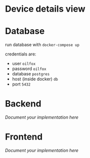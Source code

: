 # Device details view

# Database
run database with `docker-compose up`

credentials are:
* user `oilfox`
* password `oilfox`
* database `postgres`
* host (inside docker) `db`
* port `5432`

# Backend

*Document your implementation here*

# Frontend

*Document your implementation here*